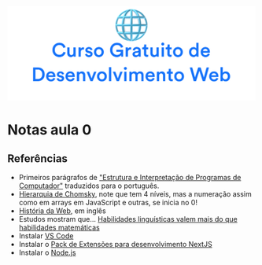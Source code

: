 <div align="center">
<img  src="../images/header.png" alt="Curso Gratuito Web Dev Awari" />
</div>

# Notas aula 0

## Referências

- Primeiros parágrafos de ["Estrutura e Interpretação de Programas de Computador"](https://ibrahimcesar.cloud/blog/estrutura-e-interpretacao-de-programas-de-computador/) traduzidos para o português.
- [Hierarquia de Chomsky](https://pt.wikipedia.org/wiki/Hierarquia_de_Chomsky), note que tem 4 níveis, mas a numeração assim como em arrays em JavaScript e outras, se inicia no 0!
- [História da Web](https://css-tricks.com/category/history/), em inglês
- Estudos mostram que... [Habilidades linguísticas valem mais do que habilidades matemáticas](https://www.discovermagazine.com/mind/learning-to-code-strong-language-skills-matter-more-than-being-good-at-math)
- Instalar [VS Code](https://code.visualstudio.com/)
- Instalar o [Pack de Extensões para desenvolvimento NextJS](https://marketplace.visualstudio.com/items?itemName=IbrahimCesar.ibrahimcesar-nextjs-developer-pack)
- Instalar o [Node.js](https://nodejs.org/)
